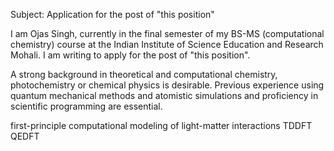 Subject: Application for the post of "this position"

I am Ojas Singh, currently in the final semester of my BS-MS (computational chemistry) course at the Indian Institute of Science Education and Research Mohali. I am writing to apply for the post of "this position".


 A strong background in theoretical and computational chemistry, photochemistry or chemical physics is desirable. Previous experience using quantum mechanical methods and atomistic simulations and proficiency in scientific programming are essential.

 first-principle computational modeling of light-matter interactions
TDDFT
QEDFT